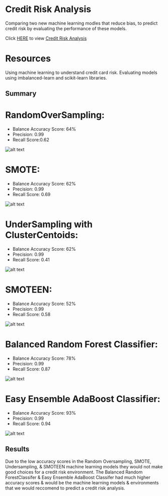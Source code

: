 # Credit Risk Analysis 

Comparing two new machine learning modles that reduce bias, to predict credit risk by evaluating the performance of these models. 

Click [HERE](https://github.com/stackanna/Credit_Risk_Analysis/blob/523f28b19bffd1a72c14a0153700b57812309ff4/Resources/credit_risk_ensemble.ipynb) to view [Credit Risk Analysis](https://github.com/stackanna/Credit_Risk_Analysis/blob/523f28b19bffd1a72c14a0153700b57812309ff4/Resources/credit_risk_ensemble.ipynb)

# Resources

Using machine learning to understand credit card risk. Evaluating models using imbalanced-learn and scikit-learn libraries. 

## Summary

# RandomOverSampling:

- Balance Accuracy Score: 64%
- Precision: 0.99
- Recall Score:0.62 

![alt text](https://github.com/stackanna/Credit_Risk_Analysis/blob/21384c4d6853009f1eb7b03dd4721c2a06befec8/Naive%20Random%20Oversampling.png)

# SMOTE:

- Balance Accuracy Score: 62%
- Precision: 0.99
- Recall Score: 0.69 

![alt text](https://github.com/stackanna/Credit_Risk_Analysis/blob/21384c4d6853009f1eb7b03dd4721c2a06befec8/SMOTE%20Oversampling.png)

# UnderSampling with ClusterCentoids:

- Balance Accuracy Score: 62%
- Precision: 0.99
- Recall Score: 0.41 

![alt text](https://github.com/stackanna/Credit_Risk_Analysis/blob/21384c4d6853009f1eb7b03dd4721c2a06befec8/SMOTE%20Oversampling.png)

# SMOTEEN:

- Balance Accuracy Score: 52%
- Precision: 0.99
- Recall Score: 0.58 

![alt text](https://github.com/stackanna/Credit_Risk_Analysis/blob/21384c4d6853009f1eb7b03dd4721c2a06befec8/Combination%20Over:Undersampling.png)

# Balanced Random Forest Classifier:

- Balance Accuracy Score: 78%
- Precision: 0.99
- Recall Score: 0.87 

![alt text](https://github.com/stackanna/Credit_Risk_Analysis/blob/21384c4d6853009f1eb7b03dd4721c2a06befec8/Balanced%20Random%20Forest%20Classifier.png)

# Easy Ensemble AdaBoost Classifier:

- Balance Accuracy Score: 93%
- Precision: 0.99
- Recall Score: 0.94 

![alt text](https://github.com/stackanna/Credit_Risk_Analysis/blob/21384c4d6853009f1eb7b03dd4721c2a06befec8/Easy%20Ensemble%20AdaBoost%20Classifier.png)


## Results
 Due to the low accuracy scores in the Random Oversampling, SMOTE, Undersampling, & SMOTEEN machine learning models they would not make good choices for a credit risk environment. The Balanced Random ForestClassifer & Easy Ensemble AdaBoost Classifer had much higher accuracy scores & would be the machine learning models & environments that we would reccomend to predict a credit risk analysis. 
